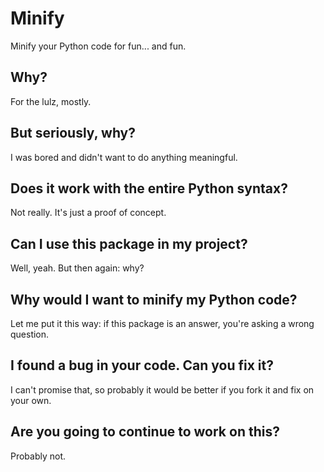 # Minify

Minify your Python code for fun... and fun.

## Why?

For the lulz, mostly.

## But seriously, why?

I was bored and didn't want to do anything meaningful.

## Does it work with the entire Python syntax?

Not really. It's just a proof of concept.

## Can I use this package in my project?

Well, yeah. But then again: why?

## Why would I want to minify my Python code?

Let me put it this way: if this package is an answer, you're asking a wrong question.

## I found a bug in your code. Can you fix it?

I can't promise that, so probably it would be better if you fork it and fix on your own.

## Are you going to continue to work on this?

Probably not.


